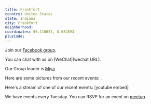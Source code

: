 ```yaml
---
title: Frankfort
country: United States
state: Indiana
city: Frankfort
neighborhood: 
coordinates: 50.110653, 8.682093
plusCode:
---
```

Join our [Facebook group](https://www.facebook.com/groups/free.code.camp.frankfort.indiana).

You can chat with us on [WeChat](wechat URL).

Our Group leader is [Miya](freecodecamp.org/miya)

Here are some pictures from our recent events:
![]().

Here's a stream of one of our recent events:
[youtube embed]

We have events every Tuesday. You can RSVP for an event on [meetup](meetupurl).
